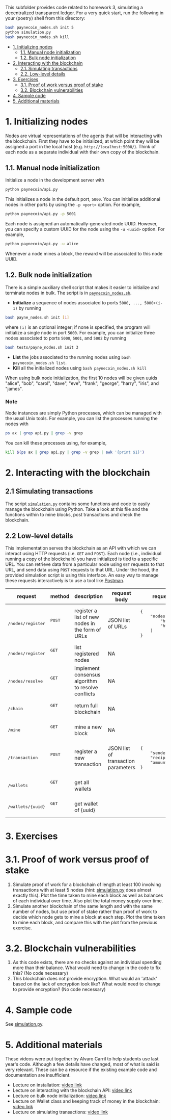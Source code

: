 This subfolder provides code related to homework 3, simulating a decentralized transparent ledger.
For a very quick start, run the following in your (poetry) shell from this directory:
```sh
bash paynecoin_nodes.sh init 5
python simulation.py
bash paynecoin_nodes.sh kill
```

- [1. Initializing nodes](#1-initializing-nodes)
  - [1.1. Manual node initialization](#11-manual-node-initialization)
  - [1.2. Bulk node initialization](#12-bulk-node-initialization)
- [2. Interacting with the blockchain](#2-interacting-with-the-blockchain)
  - [2.1. Simulating transactions](#21-simulating-transactions)
  - [2.2. Low-level details](#22-low-level-details)
- [3. Exercises](#3-exercises)
  - [3.1. Proof of work versus proof of stake](#31-proof-of-work-versus-proof-of-stake)
  - [3.2. Blockchain vulnerabilities](#32-blockchain-vulnerabilities)
- [4. Sample code](#4-sample-code)
- [5. Additional materials](#4-additional-materials)

# 1. Initializing nodes

Nodes are virtual representations of the agents that will be interacting with the blockchain. First they have to be initialized, at which point they will be assigned a port in the local host (e.g. `http://localhost:5000/`). Think of each node as a separate individual with their own copy of the blockchain.

## 1.1. Manual node initialization

Initialize a node in the development server with
```sh
python paynecoin/api.py
```
This initializes a node in the default port, `5000`.
You can initialize additional nodes in other ports by using the `-p <port>` option. For example,
```sh
python paynecoin/api.py -p 5001
```

Each node is assigned an automatically-generated node UUID. However, you can specify a custom UUID for the node using the `-u <uuid>` option. For example,
```sh
python paynecoin/api.py -u alice
```
Whenever a node mines a block, the reward will be associated to this node UUID.

## 1.2. Bulk node initialization

There is a simple auxiliary shell script that makes it easier to initialize and terminate nodes in bulk.
The script is in [`paynecoin_nodes.sh`](paynecoin_nodes.sh).
- **Initialize** a sequence of nodes associated to ports `5000, ..., 5000+(i-1)` by running
```sh
bash payne_nodes.sh init [i]
```
where `[i]` is an optional integer; if none is specified, the program will initialize a single node in port `5000`.
For example, you can initialize three nodes associated to ports `5000`, `5001`, and `5002` by running
```sh
bash tests/payne_nodes.sh init 3
```
- **List** the jobs associated to the running nodes using `bash paynecoin_nodes.sh list`.
- **Kill**  all the initialized nodes using `bash paynecoin_nodes.sh kill`

When using bulk node initialization, the first 10 nodes will be given uuids "alice", "bob", "carol", "dave", "eve", "frank", "george", "harry", "iris", and "james".

### Note <!-- omit in toc -->

Node instances are simply Python processes, which can be managed with the usual Unix tools. For example, you can list the processes running the nodes with
```sh
ps ax | grep api.py | grep -v grep
```
You can kill these processes using, for example,
```sh
kill $(ps ax | grep api.py | grep -v grep | awk '{print $1}')
```

# 2. Interacting with the blockchain

## 2.1 Simulating transactions

The script [`simulation.py`](simulation.py) contains some functions and code to easily manage the blockchain using Python.
Take a look at this file and the functions within to mine blocks, post transactions and check the blockchain.

## 2.2 Low-level details

This implementation serves the blockchain as an API with which we can interact using HTTP requests (i.e. ```GET``` and ```POST```). Each node (i.e., individual running a copy of the blockchain) you have initialized is tied to a specific URL. You can retrieve data from a particular node using ```GET``` requests to that URL, and send data using ```POST``` requests to that URL. Under the hood, the provided simulation script is using this interface.
An easy way to manage these requests interactively is to use a tool like [Postman](https://www.postman.com/downloads/).

<table>
<thead>
  <tr>
    <th>request</th>
    <th>method</th>
    <th>description</th>
    <th>request body</th>
    <th>request body example</th>
  </tr>
</thead>
<tbody>
  <tr>
    <td><pre>/nodes/register</pre></td>
    <td><pre>POST</pre><br></td>
    <td>register a list of new nodes in the form of URLs</td>
    <td>JSON list of URLs</td>
    <td><pre>{<br>    "nodes": [<br>        "http://localhost:5000",<br>        "http://localhost:5001"<br>    ]<br>}</pre></td>
  </tr>
   <tr>
    <td><pre>/nodes/register</pre></td>
    <td><pre>GET</pre><br></td>
    <td>list registered nodes</td>
    <td>NA</td>
    <td></td>
  </tr>
  <tr>
    <td><pre>/nodes/resolve</pre></td>
    <td><pre>GET</pre><br></td>
    <td>implement consensus algorithm to resolve conflicts</td>
    <td>NA</td>
    <td></td>
  </tr>
  <tr>
    <td><pre>/chain</pre></td>
    <td><pre>GET</pre><br></td>
    <td>return full blockchain</td>
    <td>NA</td>
    <td></td>
  </tr>
  <tr>
    <td><pre>/mine</pre></td>
    <td><pre>GET</pre><br></td>
    <td>mine a new block</td>
    <td>NA</td>
    <td></td>
  </tr>
  <tr>
    <td><pre>/transaction</pre></td>
    <td><pre>POST</pre><br></td>
    <td>register a new transaction</td>
    <td>JSON list of transaction parameters</td>
    <td><pre>{<br>    "sender": "alvaro",<br>    "recipient": "jonathan",<br>    "amount": 42<br>}</pre></td>
  </tr>
  <tr>
    <td><pre>/wallets</pre></td>
    <td><pre>GET</pre><br></td>
    <td>get all wallets</td>
    <td></td>
    <td></td>
  </tr>
  <tr>
    <td><pre>/wallets/{uuid}</pre></td>
    <td><pre>GET</pre><br></td>
    <td>get wallet of {uuid}</td>
    <td></td>
    <td></td>
  </tr>
</tbody>
</table>

# 3. Exercises

# 3.1. Proof of work versus proof of stake

1. Simulate proof of work for a blockchain of length at least 100 involving transactions with at least 5 nodes (hint: [simulation.py](simulation.py) does almost exactly this). Plot the time taken to mine each block as well as balances of each individual over time. Also plot the total money supply over time.
2. Simulate another blockchain of the same length and with the same number of nodes, but use proof of stake rather than proof of work to decide which node gets to mine a block at each step. Plot the time taken to mine each block, and compare this with the plot from the previous exercise.

# 3.2. Blockchain vulnerabilities

1. As this code exists, there are no checks against an individual spending more than their balance. What would need to change in the code to fix this? (No code necessary)
2. This blockchain does not provide encryption. What would an 'attack' based on the lack of encryption look like? What would need to change to provide encryption? (No code necessary)

# 4. Sample code

See [simulation.py](simulation.py).

# 5. Additional materials

These videos were put together by Alvaro Carril to help students use last year's code. Although a few details have changed, most of what is said is very relevant. These can be a resource if the existing example code and documentation are insufficient.

- Lecture on installation: [video link](https://princeton.zoom.us/rec/share/I1__5keDJzAoVYfEirM7bEnDpNjPLNf39UjZRKUZKD-Df-YkqvmMf8delS3K9X9p.PYAh47XNeIk37Hof?startTime=1633476809000)
- Lecture on interacting with the blockchain API: [video link](https://princeton.zoom.us/rec/share/MizzD2wezrg6DhsX0FCxNYDPgROO-cuV47b_sPBfLA5xOl78jmueRLdZO_9AWkDq.rVKjI1nxkx9X9f7m?startTime=1634577401000)
- Lecture on bulk node initialization: [video link](https://princeton.zoom.us/rec/share/IcwncgJhD7JSt_DwlwI6dqB0WrHqp6UpxoSfKC9p2iBufvenmYDENDoWENkiAqQn.gj58kJ9l5uip7izX)
- Lecture on Wallet class and keeping track of money in the blockchain: [video link](https://princeton.zoom.us/rec/share/U1ku3gC7EbunUtu-qMR_taEEbha1FxVO_1gXckH-LEJqqV6sFyytm849t_fwBZKs.yBZk6hki-HF_Wroy)
- Lecture on simulating transactions: [video link](https://princeton.zoom.us/rec/share/c07Sm4ucX3VTJbL_exEMCPJnIOqaCoNriQMmSga2VJllNnTQ4zS80ffJt6D7pD3t.V8dVboGu-9lRcgLV)

